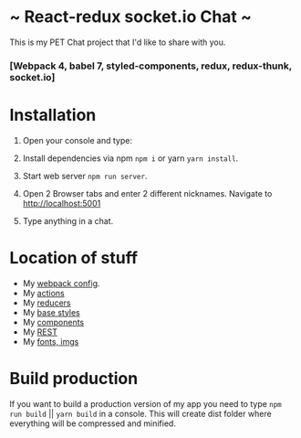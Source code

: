 # ~ React-redux socket.io Chat ~

This is my PET Chat project that I'd like to share with you.

### [Webpack 4, babel 7, styled-components, redux, redux-thunk, socket.io]


# Installation

1) Open your console and type:

2) Install dependencies via npm `npm i` or yarn `yarn install`.

3) Start web server `npm run server`.

4) Open 2 Browser tabs and enter 2 different nicknames. Navigate to [http://localhost:5001](http://localhost:5001)

6) Type anything in a chat.

# Location of stuff

- My [webpack config](https://github.com/AlexLasagna/React-redux-socket.io-Chat/tree/master/webpack).
- My [actions](https://github.com/AlexLasagna/React-redux-socket.io-Chat/tree/master/src/actions)
- My [reducers](https://github.com/AlexLasagna/React-redux-socket.io-Chat/tree/master/src/reducers)
- My [base styles](https://github.com/AlexLasagna/React-redux-socket.io-Chat/tree/master/src/styles)
- My [components](https://github.com/AlexLasagna/React-redux-socket.io-Chat/tree/master/src/components)
- My [REST](https://github.com/AlexLasagna/React-redux-socket.io-Chat/tree/master/src/api)
- My [fonts, imgs](https://github.com/AlexLasagna/React-redux-socket.io-Chat/tree/master/src/static)

# Build production

If you want to build a production version of my app you need to type `npm run build` || `yarn build` in a console. This will create dist folder where everything will be compressed and minified.
